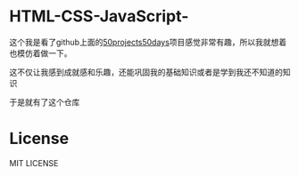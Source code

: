 # HTML-CSS-JavaScript-

这个我是看了github上面的[50projects50days](https://github.com/bradtraversy/50projects50days)项目感觉非常有趣，所以我就想着也模仿着做一下。

这不仅让我感到成就感和乐趣，还能巩固我的基础知识或者是学到我还不知道的知识

于是就有了这个仓库

# License
MIT LICENSE
